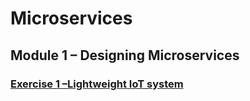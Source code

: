# Microservices

## Module 1 – Designing Microservices
### [Exercise 1 –Lightweight IoT system](https://github.com/SergeySD/cv_microservices_ex/tree/ex1)